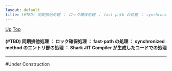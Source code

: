 ```yaml
---
layout: default
title: (#TBD) 同期排他処理 ： ロック確保処理 ： fast-path の処理 ： synchronized method のエントリ部の処理 ： Shark JIT Compiler が生成したコードでの処理
---
```

[Up](noCvhNUCUL.html) [Top](../index.html)

#### (#TBD) 同期排他処理 ： ロック確保処理 ： fast-path の処理 ： synchronized method のエントリ部の処理 ： Shark JIT Compiler が生成したコードでの処理

--- 
#Under Construction







